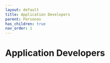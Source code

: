 ```yaml
---
layout: default
title: Application Developers
parent: Personas
has_children: true
nav_order: 1
---
```


# Application Developers